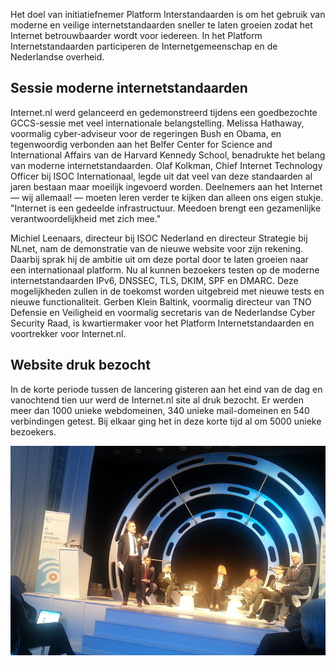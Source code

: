 Het doel van initiatiefnemer Platform Interstandaarden is om het gebruik van
moderne en veilige internetstandaarden sneller te laten groeien zodat het
Internet betrouwbaarder wordt voor iedereen. In het Platform
Internetstandaarden participeren de Internetgemeenschap en de Nederlandse
overheid.

## Sessie moderne internetstandaarden

Internet.nl werd gelanceerd en gedemonstreerd tijdens een goedbezochte
GCCS-sessie met veel internationale belangstelling. Melissa Hathaway,
voormalig cyber-adviseur voor de regeringen Bush en Obama, en tegenwoordig
verbonden aan het Belfer Center for Science and International Affairs van de
Harvard Kennedy School, benadrukte het belang van moderne internetstandaarden.
Olaf Kolkman, Chief Internet Technology Officer bij ISOC Internationaal, legde
uit dat veel van deze standaarden al jaren bestaan maar moeilijk ingevoerd
worden. Deelnemers aan het Internet &mdash; wij allemaal! &mdash; moeten leren
verder te kijken dan alleen ons eigen stukje. &quot;Internet is een gedeelde
infrastructuur. Meedoen brengt een gezamenlijke verantwoordelijkheid met zich
mee.&quot;

Michiel Leenaars, directeur bij ISOC Nederland en directeur Strategie bij
NLnet, nam de demonstratie van de nieuwe website voor zijn rekening. Daarbij
sprak hij de ambitie uit om deze portal door te laten groeien naar een
internationaal platform. Nu al kunnen bezoekers testen op de moderne
internetstandaarden IPv6, DNSSEC, TLS, DKIM, SPF en DMARC. Deze mogelijkheden
zullen in de toekomst worden uitgebreid met nieuwe tests en nieuwe
functionaliteit. Gerben Klein Baltink, voormalig directeur van TNO Defensie en
Veiligheid en voormalig secretaris van de Nederlandse Cyber Security Raad,
is kwartiermaker voor het Platform Internetstandaarden en voortrekker voor
Internet.nl.

## Website druk bezocht

In de korte periode tussen de lancering gisteren aan het eind van de dag en
vanochtend tien uur werd de Internet.nl site al druk bezocht. Er werden meer
dan 1000 unieke webdomeinen, 340 unieke mail-domeinen en 540 verbindingen
getest. Bij elkaar ging het in deze korte tijd al om 5000 unieke bezoekers.

![introduction at GCCS 2015 conference - Olaf Kolkman](/news/website-internet-nl-drukbezocht-na-cybertop/GCCS2015-OlafKolkman-600x399.jpg)
